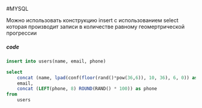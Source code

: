 #MYSQL 

Можно использовать конструкцию insert с использованием select которая
производит записи в количестве равному геомертрической прогрессии
##### code 
```sql
insert into users(name, email, phone)

select 
	concat (name, lpad(conf(floor(rand()*pow(36,6)), 10, 36), 6, 0)) as name,
	email,
	concat (LEFT(phone, 8) ROUND(RAND() * 100)) as phone
from 
	users
```
